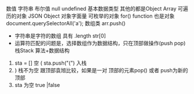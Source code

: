 数值 字符串 布尔值 null undefined 基本数据类型
其他的都是Object Array 可遍历的对象
JSON Object 对象字面量 可枚举的对象 for()
function 也是对象
document.querySelectorAll('a'); 数组类
arr.push()
- 字符串是字符的数组 具有 .length str[0]
- 运算符匹配的问题是，选择数组作为数据结构，只在顶部做操作(push pop) 栈Stack
算法+数据结构 
1. sta = [] 空  ( sta.push("(") 入栈 
2. ) 栈不为空 跟顶部袁旭比较，如果是一对 顶部的元素pop() 或者 push为新的顶部
3. sta 为空 true |false
